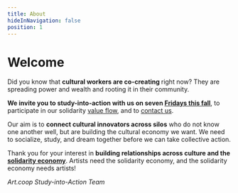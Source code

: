 ```yaml
---
title: About
hideInNavigation: false
position: 1
---
```


# <span id="greeting">Welcome</span>

Did you know that **cultural workers are co-creating <i id="concept" data-concepts='<%= JSON.stringify(concepts.concepts) %>'></i>** right now? They are spreading power and wealth and rooting it in their community.

**We invite you to study-into-action with us on seven [Fridays this fall](#fridays)**, to participate in our solidarity [value flow](#value-flow), and to [contact us](#contact).

Our aim is to **connect cultural innovators across silos** who do not know one another well, but are building the cultural economy we want. We need to socialize, study, and dream together before we can take collective action.

Thank you for your interest in **building relationships across culture and the [solidarity economy](https://art.coop/#concepts)**. Artists need the solidarity economy, and the solidarity economy needs artists!

_Art.coop Study-into-Action Team_

<script src="/assets/scripts/rotateConcepts.js"></script>
